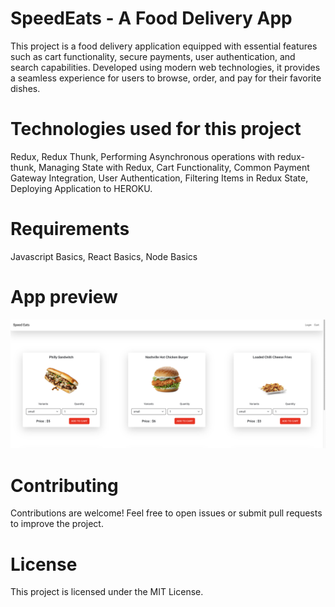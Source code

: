 # SpeedEats - A Food Delivery App

This project is a food delivery application equipped with essential features such as cart functionality, secure payments, user authentication, and search capabilities. Developed using modern web technologies, it provides a seamless experience for users to browse, order, and pay for their favorite dishes.

# Technologies used for this project

Redux,
Redux Thunk,
Performing Asynchronous operations with redux-thunk,
Managing State with Redux,
Cart Functionality,
Common Payment Gateway Integration,
User Authentication,
Filtering Items in Redux State,
Deploying Application to HEROKU.

# Requirements

Javascript Basics,
React Basics,
Node Basics

# App preview

![alt text](app-image.png)

# Contributing

Contributions are welcome! Feel free to open issues or submit pull requests to improve the project.

# License

This project is licensed under the MIT License.
